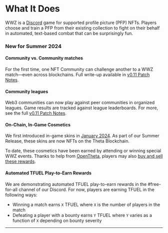 # What It Does

WWZ is a [Discord](https://discord.com) game for supported profile picture (PFP) NFTs. Players choose and train a PFP from their existing collection to fight on their behalf in automated, text-based combat that can be surprisingly fun.

### New for Summer 2024

#### Community vs. Community matches

For the first time, one NFT Community can challenge another to a WWZ match&mdash;even across blockchains. Full write-up available in [v0.11 Patch Notes](https://www.notion.so/wwzgame/v0-11-RKO-e2f2ab93aa50472f882ed80f6c1aa6d4).

#### Community leagues

Web3 communities can now play against peer communities in organized leagues. Game results are tracked against league leaderboards. For more, see the full [v0.11 Patch Notes](https://www.notion.so/wwzgame/v0-11-RKO-e2f2ab93aa50472f882ed80f6c1aa6d4).


#### On-Chain, In-Game Cosmetics

We first introduced in-game skins in [January 2024](https://www.notion.so/wwzgame/v0-9-Frankensteiner-da05074e3f3e47fca811d5b7080f1a99). As part of our Summer Release, these skins are now NFTs on the Theta Blockchain.

To date, these cosmetics have been earned by attending or winning special WWZ events. Thanks to help from [OpenTheta](https://opentheta.io/), players may also [buy and sell these rewards](https://opentheta.io/collection/awards).

#### Automated TFUEL Play-to-Earn Rewards

We are demonstrating automated TFUEL play-to-earn rewards in the #free-for-all channel of our Discord. For now, players are earning TFUEL in the following ways:

* Winning a match earns `X` TFUEL where `X` is the number of players in the match
* Defeating a player with a bounty earns `Y` TFUEL where `Y` varies as a function of `X` depending on bounty severity

---